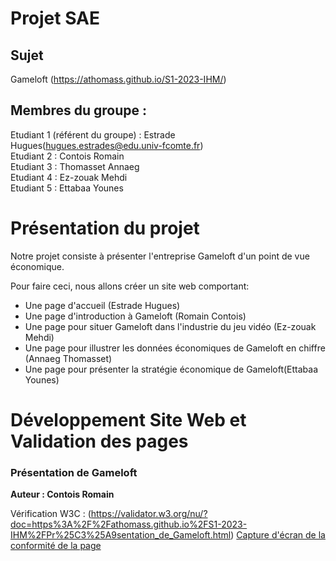 # Projet SAE   

## Sujet   

Gameloft (https://athomass.github.io/S1-2023-IHM/)

## Membres du groupe :

Etudiant 1 (référent du groupe) :  Estrade Hugues(hugues.estrades@edu.univ-fcomte.fr)  
Etudiant 2 : Contois Romain   
Etudiant 3 : Thomasset Annaeg  
Etudiant 4 : Ez-zouak Mehdi  
Etudiant 5 : Ettabaa Younes

# Présentation du projet

Notre projet consiste à présenter l'entreprise Gameloft d'un point de vue économique.

Pour faire ceci, nous allons créer un site web comportant:

- Une page d'accueil (Estrade Hugues)
- Une page d'introduction à Gameloft (Romain Contois)
- Une page pour situer Gameloft dans l'industrie du jeu vidéo (Ez-zouak Mehdi)
- Une page pour illustrer les données économiques de Gameloft en chiffre (Annaeg Thomasset)
- Une page pour présenter la stratégie économique de Gameloft(Ettabaa Younes)

# Développement Site Web et Validation des pages  

### Présentation de Gameloft 

**Auteur : Contois Romain** 

Vérification W3C : (https://validator.w3.org/nu/?doc=https%3A%2F%2Fathomass.github.io%2FS1-2023-IHM%2FPr%25C3%25A9sentation_de_Gameloft.html)
[Capture d'écran de la conformité de la page](doc/capture_1_W3C.png)



